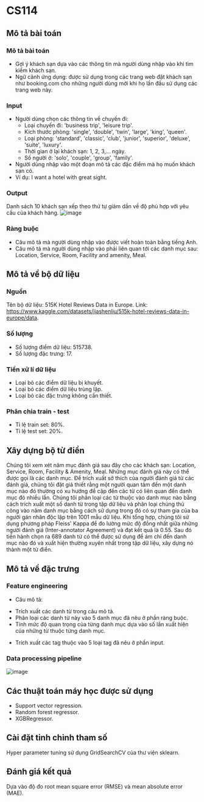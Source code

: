 # CS114

## Mô tả bài toán
### Mô tả bài toán
- Gợi ý khách sạn dựa vào các thông tin mà người dùng nhập vào khi tìm kiếm khách sạn.
- Ngữ cảnh ứng dụng: được sử dụng trong các trang web đặt khách sạn như booking.com cho những người dùng mới khi họ lần đầu sử dụng các trang web này.

### Input
- Người dùng chọn các thông tin về chuyến đi:
  - Loại chuyến đi: 'business trip', 'leisure trip'.
  - Kích thước phòng: 'single', 'double', 'twin', 'large', 'king', 'queen'.
  - Loại phòng: 'standard', 'classic', 'club', 'junior', 'superior', 'deluxe', 'suite', 'luxury'.
  - Thời gian ở lại khách sạn: 1, 2, 3,... ngày.
  - Số người ở: 'solo', 'couple', 'group', 'family'.
- Người dùng nhập vào một đoạn mô tả các đặc điểm mà họ muốn khách sạn có.
- Ví dụ: I want a hotel with great sight.

### Output
Danh sách 10 khách sạn xếp theo thứ tự giảm dần về độ phù hợp với yêu cầu của khách hàng.
![image](https://github.com/Cancogang69/CS114/assets/90518328/cf744f89-1cbb-421a-b9be-78b80051b9d0)

### Ràng buộc
- Câu mô tả mà người dùng nhập vào được viết hoàn toàn bằng tiếng Anh.
- Câu mô tả mà người dùng nhập vào phải liên quan tới các danh mục sau: Location, Service, Room, Facility and amenity, Meal.

## Mô tả về bộ dữ liệu
### Nguồn
Tên bộ dữ liệu: 515K Hotel Reviews Data in Europe.
Link: https://www.kaggle.com/datasets/jiashenliu/515k-hotel-reviews-data-in-europe/data.
### Số lượng
- Số lượng điểm dữ liệu: 515738.
- Số lượng đặc trưng: 17.
### Tiền xử lí dữ liệu
- Loại bỏ các điểm dữ liệu bị khuyết.
- Loại bỏ các điểm dữ liệu trùng lặp.
- Loại bỏ các đặc trưng không cần thiết.
### Phân chia train - test
- Tỉ lệ train set: 80%.
- Tỉ lệ test set: 20%.

## Xây dựng bộ từ điển
Chúng tôi xem xét năm mục đánh giá sau đây cho các khách sạn: Location, Service, Room, Facility & Amenity, Meal. Những mục đánh giá này có thể được gọi là các danh mục. Để trích xuất sở thích của người đánh giá từ các đánh giá, chúng tôi đặt giả thiết rằng một người quan tâm đến một danh mục nào đó thường có xu hướng đề cập đến các từ có liên quan đến danh mục đó nhiều lần. Chúng tôi phân loại các từ thuộc vào danh mục nào bằng cách trích xuất một số danh từ trong tập dữ liệu và phân loại chúng thủ công vào năm danh mục bằng cách sử dụng trong đó có sự tham gia của ba người gán nhãn độc lập trên 1001 mẫu dữ liệu. Khi tổng hợp, chúng tôi sử dụng phương pháp Fleiss' Kappa để đo lường mức độ đồng nhất giữa những người đánh giá (Inter-annotator Agreement) và đạt kết quả là 0.55. Sau đó tiến hành chọn ra 689 danh từ có thể được sử dụng để ám chỉ đến danh mục nào đó và xuất hiện thường xuyên nhất trong tập dữ liệu, xây dựng nó thành một từ điển.

## Mô tả về đặc trưng
### Feature engineering
- Câu mô tả:
+ Trích xuất các danh từ trong câu mô tả.
+ Phân loại các danh từ này vào 5 danh mục đã nêu ở phần ràng buộc.
+ Tính mức độ quan trọng của từng danh mục dựa vào số lần xuất hiện của những từ thuộc từng danh mục.
- Trích xuất các tag thuộc vào 5 loại tag đã nêu ở phần input.
### Data processing pipeline
![image](https://github.com/Cancogang69/CS114/assets/90518328/6d8b274f-b976-4e21-ba28-e589c3dbc444)

## Các thuật toán máy học được sử dụng
- Support vector regression.
- Random forest regressor.
- XGBRegressor.

## Cài đặt tinh chỉnh tham số
Hyper parameter tuning sử dụng GridSearchCV của thư viện sklearn.

## Đánh giá kết quả
Dựa vào độ đo root mean square error (RMSE) và mean absolute error (MAE).
